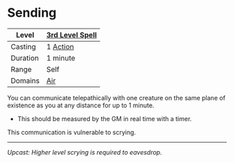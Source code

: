 # Sending

| Level    | [3rd Level Spell](3rd%20Level%20Spells.md)        |
| -------- | --------------------------------------------------- |
| Casting  | 1 [Action](../../../../Game%20Procedures/Action.md) |
| Duration | 1 minute                                            |
| Range    | Self                                                |
| Domains  | [Air](../../Spell%20Domains/Air.md)              |

You can communicate telepathically with one creature on the same plane of existence as you at any distance for up to 1 minute.

- This should be measured by the GM in real time with a timer.

This communication is vulnerable to scrying.

---
*Upcast: Higher level scrying is required to eavesdrop.*
